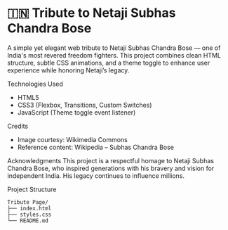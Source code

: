 # 🇮🇳 Tribute to Netaji Subhas Chandra Bose

A simple yet elegant web tribute to Netaji Subhas Chandra Bose — one of India's most revered freedom fighters. This project combines clean HTML structure, subtle CSS animations, and a theme toggle to enhance user experience while honoring Netaji’s legacy.


Technologies Used
- HTML5
- CSS3 (Flexbox, Transitions, Custom Switches)
- JavaScript (Theme toggle event listener)

Credits
- Image courtesy: Wikimedia Commons
- Reference content: Wikipedia – Subhas Chandra Bose

Acknowledgments
This project is a respectful homage to Netaji Subhas Chandra Bose, who inspired generations with his bravery and vision for independent India. His legacy continues to influence millions.

Project Structure

```
Tribute Page/
├── index.html
├── styles.css
└── README.md
```